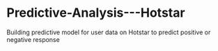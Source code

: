 # Predictive-Analysis---Hotstar
Building predictive model for user data on Hotstar to predict positive or negative response
